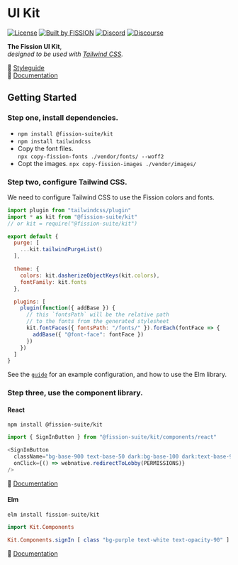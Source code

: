 # UI Kit

[![License](https://img.shields.io/badge/License-Apache%202.0-blue.svg)](https://github.com/fission-suite/blob/master/LICENSE)
[![Built by FISSION](https://img.shields.io/badge/⌘-Built_by_FISSION-purple.svg)](https://fission.codes)
[![Discord](https://img.shields.io/discord/478735028319158273.svg)](https://discord.gg/zAQBDEq)
[![Discourse](https://img.shields.io/discourse/https/talk.fission.codes/topics)](https://talk.fission.codes)

__The Fission UI Kit__,  
_designed to be used with [Tailwind CSS](https://tailwindcss.com)._

🎨 [Styleguide](https://kit.fission.app)  
📖 [Documentation](https://kit.fission.app/docs/)



## Getting Started

### Step one, install dependencies.

* `npm install @fission-suite/kit`
* `npm install tailwindcss`
* Copy the font files.  
  `npx copy-fission-fonts ./vendor/fonts/ --woff2`
* Copt the images.
  `npx copy-fission-images ./vendor/images/`


### Step two, configure Tailwind CSS.

We need to configure Tailwind CSS to use the Fission colors and fonts.  

```js
import plugin from "tailwindcss/plugin"
import * as kit from "@fission-suite/kit"
// or kit = require("@fission-suite/kit")

export default {
  purge: [
    ...kit.tailwindPurgeList()
  ],

  theme: {
    colors: kit.dasherizeObjectKeys(kit.colors),
    fontFamily: kit.fonts
  },

  plugins: [
    plugin(function({ addBase }) {
      // this `fontsPath` will be the relative path
      // to the fonts from the generated stylesheet
      kit.fontFaces({ fontsPath: "/fonts/" }).forEach(fontFace => {
        addBase({ "@font-face": fontFace })
      })
    })
  ]
}
```

See the [`guide`](./guide/) for an example configuration, and how to use the Elm library.


### Step three, use the component library.

#### React

```shell
npm install @fission-suite/kit
```

```js
import { SignInButton } from "@fission-suite/kit/components/react"

<SignInButton
  className="bg-base-900 text-base-50 dark:bg-base-100 dark:text-base-900"
  onClick={() => webnative.redirectToLobby(PERMISSIONS)}
/>
```

📖 [Documentation](https://kit.fission.app/docs/react/)

#### Elm

```shell
elm install fission-suite/kit
```

```elm
import Kit.Components

Kit.Components.signIn [ class "bg-purple text-white text-opacity-90" ]
```

📖 [Documentation](https://package.elm-lang.org/packages/fission-suite/kit/latest/)
